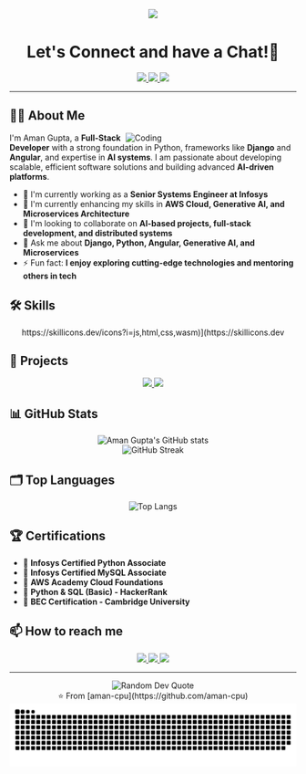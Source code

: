 <p align="center">
  <img src="https://capsule-render.vercel.app/api?type=waving&color=gradient&text=Hi,%20Folks!&height=100&section=header"/>
</p>

<h1 align="center">
  Let's Connect and have a Chat!💬
</h1>

<p align="center">
<a href="https://aman-cpu.github.io/Aman-Gupta-Portfolio/">
  <img height="50" src="https://user-images.githubusercontent.com/46517096/166972883-f5f1d88c-0246-4374-88ac-ded0f2cf0699.png"/>
</a>
<a href="https://www.linkedin.com/in/aman-gupta-158881189/">
  <img height="50" src="https://user-images.githubusercontent.com/46517096/166973395-19676cd8-f8ec-4abf-83ff-da8243505b82.png"/>
</a>
<a href="mailto:amanguptaag.00@gmail.com">
  <img height="50" src="https://icons8.com/icon/qyRpAggnV0zH/gmail"/>
</a>
</p>


---

## 👨‍💻 About Me

<img align="right" alt="Coding" width="300" src="https://media.giphy.com/media/qgQUggAC3Pfv687qPC/giphy.gif">

I'm Aman Gupta, a **Full-Stack Developer** with a strong foundation in Python, frameworks like **Django** and **Angular**, and expertise in **AI systems**. I am passionate about developing scalable, efficient software solutions and building advanced **AI-driven platforms**.

- 🔭 I'm currently working as a **Senior Systems Engineer at Infosys**
- 🌱 I'm currently enhancing my skills in **AWS Cloud, Generative AI, and Microservices Architecture**
- 👯 I'm looking to collaborate on **AI-based projects, full-stack development, and distributed systems**
- 💬 Ask me about **Django, Python, Angular, Generative AI, and Microservices**
- ⚡ Fun fact: **I enjoy exploring cutting-edge technologies and mentoring others in tech**

## 🛠️ Skills

<p align="center">
  https://skillicons.dev/icons?i=js,html,css,wasm)](https://skillicons.dev
</p>

## 🚀 Projects

<div align="center">
  <a href="https://github.com/aman-cpu/generative-ai-testing-platform">
    <img src="https://github-readme-stats.vercel.app/api/pin/?username=aman-cpu&repo=generative-ai-testing-platform&theme=radical" />
  </a>
  <a href="https://github.com/aman-cpu/microservices-performance-testing-platform">
    <img src="https://github-readme-stats.vercel.app/api/pin/?username=aman-cpu&repo=microservices-performance-testing-platform&theme=radical" />
  </a>
</div>

## 📊 GitHub Stats

<div align="center">
  <img src="https://github-readme-stats.vercel.app/api?username=aman-cpu&show_icons=true&theme=radical" alt="Aman Gupta's GitHub stats" />
</div>

<div align="center">
  <img src="https://github-readme-streak-stats.herokuapp.com/?user=aman-cpu&theme=radical" alt="GitHub Streak" />
</div>

## 🗂️ Top Languages

<div align="center">
  <img src="https://github-readme-stats.vercel.app/api/top-langs/?username=aman-cpu&layout=compact&theme=radical" alt="Top Langs" />
</div>

## 🏆 Certifications

- 📜 **Infosys Certified Python Associate**
- 📜 **Infosys Certified MySQL Associate**
- 📜 **AWS Academy Cloud Foundations**
- 📜 **Python & SQL (Basic) - HackerRank**
- 📜 **BEC Certification - Cambridge University**

## 📫 How to reach me

<p align="center">
  <a href="https://linkedin.com/in/aman-gupta-158881189">
    <img src="https://img.icons8.com/fluent/48/000000/linkedin.png"/>
  </a>
  <a href="mailto:amanguptaag.00@gmail.com">
    <img src="https://img.icons8.com/fluent/48/000000/gmail.png"/>
  </a>
  <a href="https://aman-cpu.github.io/Aman-Gupta-Portfolio/">
    <img src="https://img.icons8.com/fluent/48/000000/domain.png"/>
  </a>
</p>

---

<div align="center">
  <img src="https://quotes-github-readme.vercel.app/api?type=horizontal&theme=radical" alt="Random Dev Quote" />
</div>

<div align="center">
  ⭐️ From [aman-cpu](https://github.com/aman-cpu)
</div>

<div align="center">
  <img src="https://raw.githubusercontent.com/platane/snk/output/github-contribution-grid-snake.svg" alt="Snake animation" />
</div>
